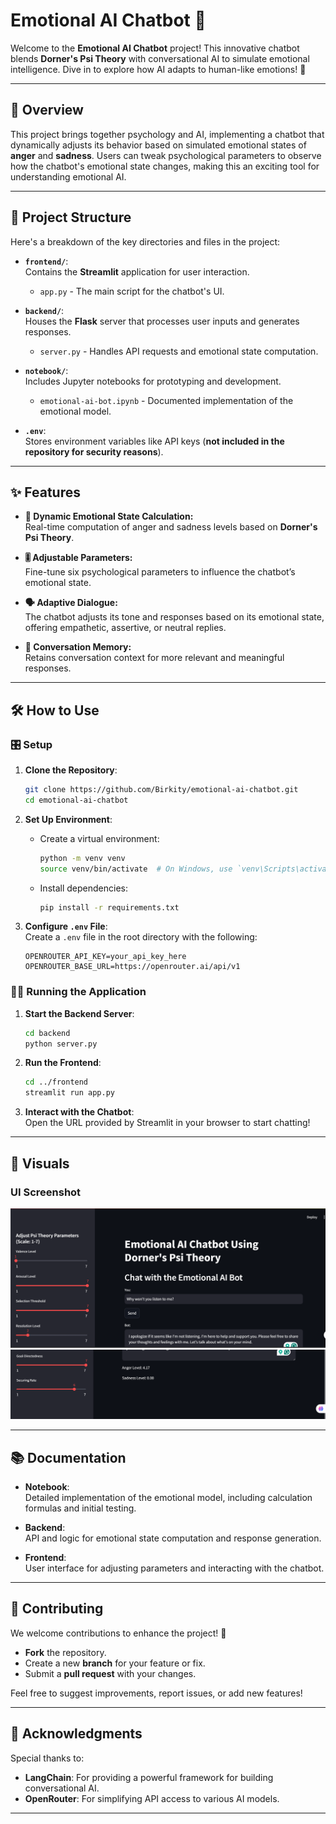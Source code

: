 
# Emotional AI Chatbot 🚀

Welcome to the **Emotional AI Chatbot** project! This innovative chatbot blends **Dorner's Psi Theory** with conversational AI to simulate emotional intelligence. Dive in to explore how AI adapts to human-like emotions! 🌟

---

## 🧠 Overview

This project brings together psychology and AI, implementing a chatbot that dynamically adjusts its behavior based on simulated emotional states of **anger** and **sadness**. Users can tweak psychological parameters to observe how the chatbot's emotional state changes, making this an exciting tool for understanding emotional AI.

---

## 📂 Project Structure

Here's a breakdown of the key directories and files in the project:

- **`frontend/`**:  
  Contains the **Streamlit** application for user interaction.  
  - `app.py` - The main script for the chatbot's UI.

- **`backend/`**:  
  Houses the **Flask** server that processes user inputs and generates responses.  
  - `server.py` - Handles API requests and emotional state computation.

- **`notebook/`**:  
  Includes Jupyter notebooks for prototyping and development.  
  - `emotional-ai-bot.ipynb` - Documented implementation of the emotional model.

- **`.env`**:  
  Stores environment variables like API keys (**not included in the repository for security reasons**).

---

## ✨ Features

- **🔄 Dynamic Emotional State Calculation:**  
  Real-time computation of anger and sadness levels based on **Dorner's Psi Theory**.

- **🎚️ Adjustable Parameters:**  
  Fine-tune six psychological parameters to influence the chatbot’s emotional state.

- **🗣️ Adaptive Dialogue:**  
  The chatbot adjusts its tone and responses based on its emotional state, offering empathetic, assertive, or neutral replies.

- **📜 Conversation Memory:**  
  Retains conversation context for more relevant and meaningful responses.

---

## 🛠️ How to Use

### 🎛️ Setup

1. **Clone the Repository**:  
   ```bash
   git clone https://github.com/Birkity/emotional-ai-chatbot.git
   cd emotional-ai-chatbot
   ```

2. **Set Up Environment**:  
   - Create a virtual environment:
     ```bash
     python -m venv venv
     source venv/bin/activate  # On Windows, use `venv\Scripts\activate`
     ```
   - Install dependencies:
     ```bash
     pip install -r requirements.txt
     ```

3. **Configure `.env` File**:  
   Create a `.env` file in the root directory with the following:
   ```plaintext
   OPENROUTER_API_KEY=your_api_key_here
   OPENROUTER_BASE_URL=https://openrouter.ai/api/v1
   ```

### 🏃‍♂️ Running the Application

1. **Start the Backend Server**:  
   ```bash
   cd backend
   python server.py
   ```

2. **Run the Frontend**:  
   ```bash
   cd ../frontend
   streamlit run app.py
   ```

3. **Interact with the Chatbot**:  
   Open the URL provided by Streamlit in your browser to start chatting!

---

## 📸 Visuals

### UI Screenshot

![Emotional AI Bot UI 1](./emo-ai-bot1-1.png)
![Emotional AI Bot UI 2](./emo-ai-bot2-1.png)

---


## 📚 Documentation

- **Notebook**:  
  Detailed implementation of the emotional model, including calculation formulas and initial testing.

- **Backend**:  
  API and logic for emotional state computation and response generation.

- **Frontend**:  
  User interface for adjusting parameters and interacting with the chatbot.

---

## 🤝 Contributing

We welcome contributions to enhance the project! 🎉  
- **Fork** the repository.  
- Create a new **branch** for your feature or fix.  
- Submit a **pull request** with your changes.

Feel free to suggest improvements, report issues, or add new features!

---

## 🙏 Acknowledgments

Special thanks to:  
- **LangChain**: For providing a powerful framework for building conversational AI.  
- **OpenRouter**: For simplifying API access to various AI models.  

---


